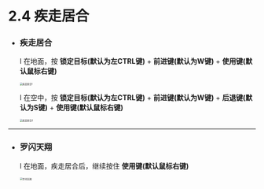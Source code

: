 # 2.4 疾走居合

- ### 疾走居合

  l 在地面，按 **锁定目标(默认为左CTRL键)** + **前进键(默认为W键)** + **使用键(默认鼠标右键)**
  
  <img src="疾走居合.assets/疾走居合1.gif" alt="疾走居合1" style="zoom:33%;" />
  
  l 在空中，按 **锁定目标(默认为左CTRL键)** + **前进键(默认为W键)** + **后退键(默认为S键)** + **使用键(默认鼠标右键)**
  
  <img src="疾走居合.assets/疾走居合2.gif" alt="疾走居合2" style="zoom:33%;" />

------



- ### 罗闪天翔

  l 在地面，疾走居合后，继续按住 **使用键(默认鼠标右键)**
  
  <img src="疾走居合.assets/罗闪天翔.gif" alt="罗闪天翔" style="zoom:33%;" />